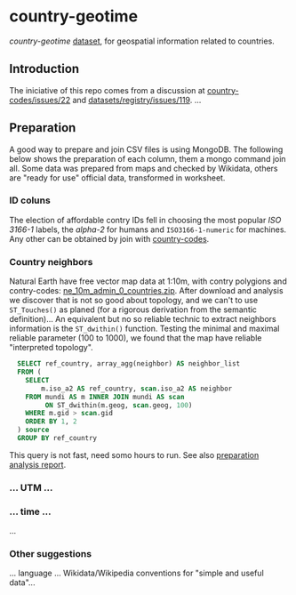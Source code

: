 # country-geotime
*country-geotime* [dataset](https://github.com/datasets), for geospatial information related to countries.

## Introduction
The iniciative of this repo comes from a discussion at [country-codes/issues/22](https://github.com/datasets/country-codes/issues/22) and [datasets/registry/issues/119](https://github.com/datasets/registry/issues/119#issuecomment-142620724).
...


## Preparation
A good way to prepare and join CSV files is  using MongoDB. The following below shows the preparation of each column, them a mongo command join all. Some data was prepared from maps and checked by Wikidata, others are "ready for use" official data,  transformed in worksheet.

### ID coluns
The election of affordable contry IDs fell in choosing the most popular *ISO 3166-1* labels, the *alpha-2*  for humans and `ISO3166-1-numeric` for machines. Any other can be obtained by join with [country-codes](https://github.com/datasets/country-codes).

### Country neighbors
Natural Earth have free vector  map data at 1:10m, with contry polygions and contry-codes: [ne_10m_admin_0_countries.zip](http//www.naturalearthdata.com/download/10m/cultural/ne_10m_admin_0_countries.zip). After download and analysis we discover that is not so good about topology, and we can't to use `ST_Touches()` as planed (for a rigorous derivation from the semantic definition)... An equivalent but no so reliable technic to extract neighbors information is the  `ST_dwithin()` function. Testing the minimal and maximal reliable parameter (100 to 1000), we found that the map have reliable "interpreted topology".


```sql
  SELECT ref_country, array_agg(neighbor) AS neighbor_list
  FROM (
    SELECT
        m.iso_a2 AS ref_country, scan.iso_a2 AS neighbor
    FROM mundi AS m INNER JOIN mundi AS scan
         ON ST_dwithin(m.geog, scan.geog, 100)
    WHERE m.gid > scan.gid
    ORDER BY 1, 2
  ) source
  GROUP BY ref_country
  ```
This query is not fast, need somo hours to run. See also [preparation analysis  report](https://github.com/ppKrauss/country-geotime/wiki/Country-neighbors-preparation).

### ... UTM ...


### ... time ...
...

### Other suggestions
... language ...  Wikidata/Wikipedia conventions for "simple and useful data"... 




